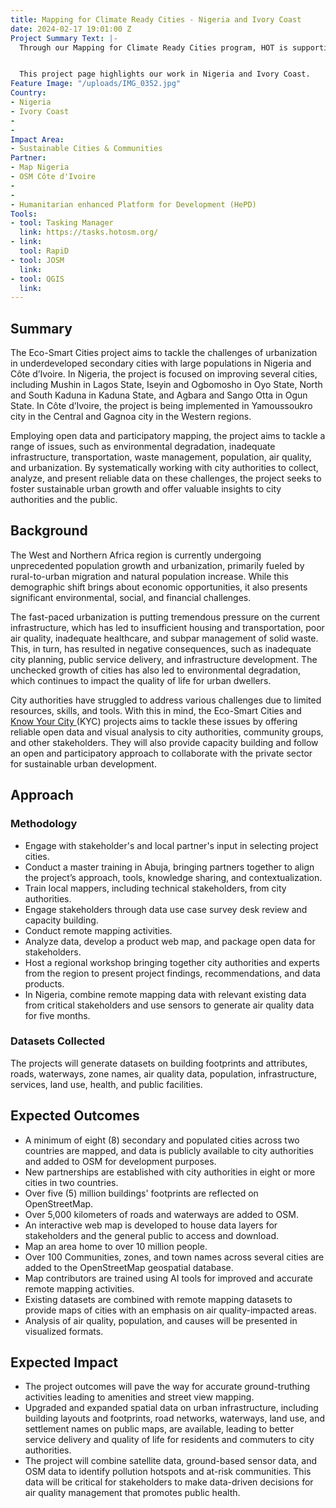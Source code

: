 ```yaml
---
title: Mapping for Climate Ready Cities - Nigeria and Ivory Coast
date: 2024-02-17 19:01:00 Z
Project Summary Text: |-
  Through our Mapping for Climate Ready Cities program, HOT is supporting the development of a thriving ecosystem focused on the creation, interpretation, and use of maps to respond to and reduce climate risks in urban areas across four priority regions.


  This project page highlights our work in Nigeria and Ivory Coast.
Feature Image: "/uploads/IMG_0352.jpg"
Country:
- Nigeria
- Ivory Coast
- 
- 
Impact Area:
- Sustainable Cities & Communities
Partner:
- Map Nigeria
- OSM Côte d'Ivoire
- 
- 
- Humanitarian enhanced Platform for Development (HePD)
Tools:
- tool: Tasking Manager
  link: https://tasks.hotosm.org/
- link: 
  tool: RapiD
- tool: JOSM
  link: 
- tool: QGIS
  link: 
---
```


## Summary

The Eco-Smart Cities project aims to tackle the challenges of urbanization in underdeveloped secondary cities with large populations in Nigeria and Côte d’Ivoire. In Nigeria, the project is focused on improving several cities, including Mushin in Lagos State, Iseyin and Ogbomosho in Oyo State, North and South Kaduna in Kaduna State, and Agbara and Sango Otta in Ogun State. In Côte d’Ivoire, the project is being implemented in Yamoussoukro city in the Central and Gagnoa city in the Western regions.

Employing open data and participatory mapping, the project aims to tackle a range of issues, such as environmental degradation, inadequate infrastructure, transportation, waste management, population, air quality, and urbanization. By systematically working with city authorities to collect, analyze, and present reliable data on these challenges, the project seeks to foster sustainable urban growth and offer valuable insights to city authorities and the public.

## Background
The West and Northern Africa region is currently undergoing unprecedented population growth and urbanization, primarily fueled by rural-to-urban migration and natural population increase. While this demographic shift brings about economic opportunities, it also presents significant environmental, social, and financial challenges.

The fast-paced urbanization is putting tremendous pressure on the current infrastructure, which has led to insufficient housing and transportation, poor air quality, inadequate healthcare, and subpar management of solid waste. This, in turn, has resulted in negative consequences, such as inadequate city planning, public service delivery, and infrastructure development. The unchecked growth of cities has also led to environmental degradation, which continues to impact the quality of life for urban dwellers.

City authorities have struggled to address various challenges due to limited resources, skills, and tools. With this in mind, the Eco-Smart Cities and [Know Your City ](https://www.hotosm.org/projects/mapping-for-climate-ready-cities-liberia-and-sierra-leone/)(KYC) projects aims to tackle these issues by offering reliable open data and visual analysis to city authorities, community groups, and other stakeholders. They will also provide capacity building and follow an open and participatory approach to collaborate with the private sector for sustainable urban development.

## Approach

### Methodology 
* Engage with stakeholder's and local partner's input in selecting project cities.
* Conduct a master training in Abuja, bringing partners together to align the project’s approach, tools, knowledge sharing, and contextualization. 
* Train local mappers, including technical stakeholders, from city authorities.
* Engage stakeholders through data use case survey desk review and capacity building.
* Conduct remote mapping activities.
* Analyze data, develop a product web map, and package open data for stakeholders.
* Host a regional workshop bringing together city authorities and experts from the region to present project findings, recommendations, and data products.
* In Nigeria, combine remote mapping data with relevant existing data from critical stakeholders and use sensors to generate air quality data for five months. 

### Datasets Collected
The projects will generate datasets on building footprints and attributes, roads, waterways, zone names, air quality data, population, infrastructure, services, land use, health, and public facilities. 

## Expected Outcomes
* A minimum of eight (8) secondary and populated cities across two countries are mapped, and data is publicly available to city authorities and added to OSM for development purposes.
* New partnerships are established with city authorities in eight or more cities in two countries.
* Over five (5) million buildings' footprints are reflected on OpenStreetMap.
* Over 5,000 kilometers of roads and waterways are added to OSM.
* An interactive web map is developed to house data layers for stakeholders and the general public to access and download.
* Map an area home to over 10 million people.
* Over 100 Communities, zones, and town names across several cities are added to the OpenStreetMap geospatial database.
* Map contributors are trained using AI tools for improved and accurate remote mapping activities.
* Existing datasets are combined with remote mapping datasets to provide maps of cities with an emphasis on air quality-impacted areas. 
* Analysis of air quality, population, and causes will be presented in visualized formats. 

## Expected Impact
* The project outcomes will pave the way for accurate ground-truthing activities leading to amenities and street view mapping. 
* Upgraded and expanded spatial data on urban infrastructure, including building layouts and footprints, road networks, waterways, land use, and settlement names on public maps, are available, leading to better service delivery and quality of life for residents and commuters to city authorities.
* The project will combine satellite data, ground-based sensor data, and OSM data to identify pollution hotspots and at-risk communities. This data will be critical for stakeholders to make data-driven decisions for air quality management that promotes public health.